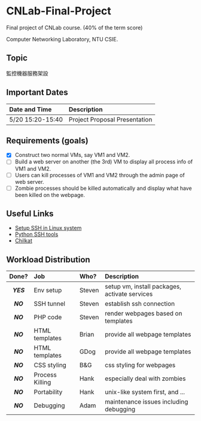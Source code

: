 # CNLab-Final-Project

Final project of CNLab course. (40% of the term score)

Computer Networking Laboratory, NTU CSIE.

## Topic

監控機器服務架設

## Important Dates

|Date and Time|Description|
|:------------|:----------|
|5/20 15:20-15:40|Project Proposal Presentation|



## Requirements (goals)

- [x] Construct two normal VMs, say VM1 and VM2.
- [ ] Build a web server on another (the 3rd) VM to display all process info of VM1 and VM2.
- [ ] Users can kill processes of VM1 and VM2 through the admin page of web server.
- [ ] Zombie processes should be killed automatically and display what have been killed on the webpage.

## Useful Links

* [Setup SSH in Linux system](http://docs.oracle.com/cd/E18930_01/html/821-2426/gksja.html#gksrd)
* [Python SSH tools](https://wiki.python.org/moin/SecureShell)
* [Chilkat](https://www.chilkatsoft.com/python.asp)

## Workload Distribution

|Done?|Job|Who?|Description|
|:---:|:--|:---|:----------|
|***YES***|Env setup|Steven|setup vm, install packages, activate services|
|***NO***|SSH tunnel|Steven|establish ssh connection|
|***NO***|PHP code|Steven|render webpages based on templates|
|***NO***|HTML templates|Brian|provide all webpage templates|
|***NO***|HTML templates|GDog|provide all webpage templates|
|***NO***|CSS styling|B&G|css styling for webpages|
|***NO***|Process Killing|Hank|especially deal with zombies|
|***NO***|Portability|Hank|unix-like system first, and ...|
|***NO***|Debugging|Adam|maintenance issues including debugging|




